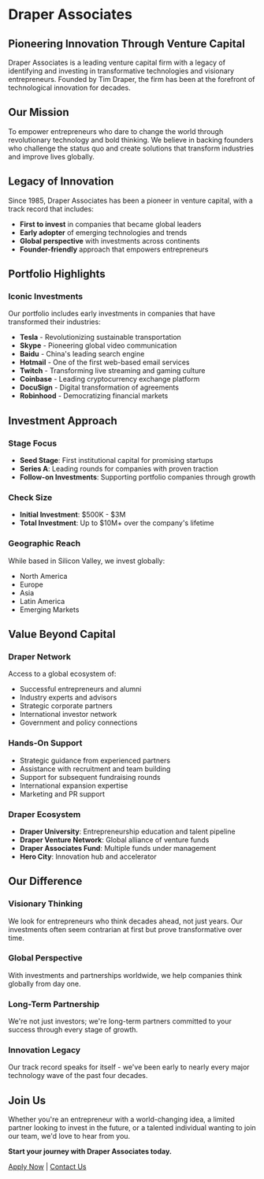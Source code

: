 # Draper Associates

## Pioneering Innovation Through Venture Capital

Draper Associates is a leading venture capital firm with a legacy of identifying and investing in transformative technologies and visionary entrepreneurs. Founded by Tim Draper, the firm has been at the forefront of technological innovation for decades.

## Our Mission

To empower entrepreneurs who dare to change the world through revolutionary technology and bold thinking. We believe in backing founders who challenge the status quo and create solutions that transform industries and improve lives globally.

## Legacy of Innovation

Since 1985, Draper Associates has been a pioneer in venture capital, with a track record that includes:

- **First to invest** in companies that became global leaders
- **Early adopter** of emerging technologies and trends
- **Global perspective** with investments across continents
- **Founder-friendly** approach that empowers entrepreneurs

## Portfolio Highlights

### Iconic Investments

Our portfolio includes early investments in companies that have transformed their industries:

- **Tesla** - Revolutionizing sustainable transportation
- **Skype** - Pioneering global video communication
- **Baidu** - China's leading search engine
- **Hotmail** - One of the first web-based email services
- **Twitch** - Transforming live streaming and gaming culture
- **Coinbase** - Leading cryptocurrency exchange platform
- **DocuSign** - Digital transformation of agreements
- **Robinhood** - Democratizing financial markets

## Investment Approach

### Stage Focus
- **Seed Stage**: First institutional capital for promising startups
- **Series A**: Leading rounds for companies with proven traction
- **Follow-on Investments**: Supporting portfolio companies through growth

### Check Size
- **Initial Investment**: $500K - $3M
- **Total Investment**: Up to $10M+ over the company's lifetime

### Geographic Reach
While based in Silicon Valley, we invest globally:
- North America
- Europe
- Asia
- Latin America
- Emerging Markets

## Value Beyond Capital

### Draper Network
Access to a global ecosystem of:
- Successful entrepreneurs and alumni
- Industry experts and advisors
- Strategic corporate partners
- International investor network
- Government and policy connections

### Hands-On Support
- Strategic guidance from experienced partners
- Assistance with recruitment and team building
- Support for subsequent fundraising rounds
- International expansion expertise
- Marketing and PR support

### Draper Ecosystem
- **Draper University**: Entrepreneurship education and talent pipeline
- **Draper Venture Network**: Global alliance of venture funds
- **Draper Associates Fund**: Multiple funds under management
- **Hero City**: Innovation hub and accelerator

## Our Difference

### Visionary Thinking
We look for entrepreneurs who think decades ahead, not just years. Our investments often seem contrarian at first but prove transformative over time.

### Global Perspective
With investments and partnerships worldwide, we help companies think globally from day one.

### Long-Term Partnership
We're not just investors; we're long-term partners committed to your success through every stage of growth.

### Innovation Legacy
Our track record speaks for itself - we've been early to nearly every major technology wave of the past four decades.

## Join Us

Whether you're an entrepreneur with a world-changing idea, a limited partner looking to invest in the future, or a talented individual wanting to join our team, we'd love to hear from you.

**Start your journey with Draper Associates today.**

[Apply Now](https://www.draper.vc) | [Contact Us](mailto:pitch@draper.vc)